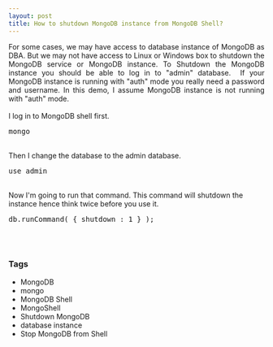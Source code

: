 ```yaml
---
layout: post
title: How to shutdown MongoDB instance from MongoDB Shell?
---
```


<div dir="ltr" style="text-align: left;" trbidi="on"><div style="text-align: justify;">For some cases, we may have access to database instance of MongoDB as DBA. But we may not have access to Linux or Windows box to shutdown the MongoDB service or MongoDB instance. To Shutdown the MongoDB instance you should be able to log in to "admin" database. &nbsp;If your MongoDB instance is running with "auth" mode you really need a password and username. In this demo, I assume MongoDB instance is not running with "auth" mode.</div><br />I log in to MongoDB shell first.<br /><pre>mongo</pre><br />Then I change the database to the admin database.<br /><pre>use admin</pre><br />Now I'm going to run that command. This command will shutdown the instance hence think twice before you use it.<br /><pre>db.runCommand( { shutdown : 1 } );</pre><br /><br /></div>

### Tags

- MongoDB
- mongo
- MongoDB Shell
- MongoShell
- Shutdown MongoDB
- database instance
- Stop MongoDB from Shell
